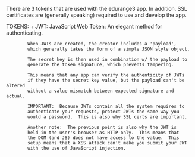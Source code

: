 
There are 3 tokens that are used with the edurange3 app.
In addition, SSL certificates are (generally speaking)
required to use and develop the app.

TOKENS:
    + JWT:  JavaScript Web Token:  An elegant method for authenticating.
            
            When JWTs are created, the creator includes a 'payload', 
            which generally takes the form of a simple JSON style object.

            The secret key is then used in combination w/ the payload to
            generate the token signature, which prevents tampering.
            
            This means that any app can verify the authenticity of JWTs
            if they have the secret key value, but the payload can't be altered
            without a value mismatch between expected signature and actual.

            IMPORTANT:  Because JWTs contain all the system requires to
            authenticate your requests, protect JWTs the same way you
            would a password.  This is also why SSL certs are important.

            Another note:  The previous point is also why the JWT is
            held in the user's browser as HTTP-only.  This means that
            the DOM (and JS) does not have access to the value.  This
            setup means that a XSS attack can't make you submit your JWT
            with the use of JavaScript injection.

 